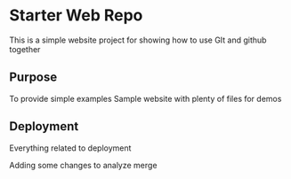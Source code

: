 # Starter Web Repo
This is a simple website project for showing how to use GIt and github together

## Purpose
To provide simple examples
Sample website with plenty of files for demos

## Deployment
Everything related to deployment

Adding some changes to analyze merge